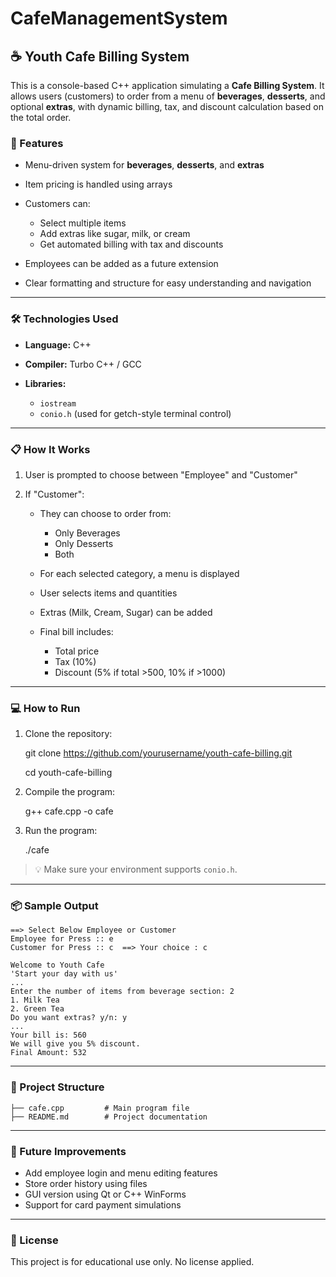 # CafeManagementSystem


## ☕ Youth Cafe Billing System

This is a console-based C++ application simulating a **Cafe Billing System**. It allows users (customers) to order from a menu of **beverages**, **desserts**, and optional **extras**, with dynamic billing, tax, and discount calculation based on the total order.



### 🧾 Features

* Menu-driven system for **beverages**, **desserts**, and **extras**
* Item pricing is handled using arrays
* Customers can:

  * Select multiple items
  * Add extras like sugar, milk, or cream
  * Get automated billing with tax and discounts
* Employees can be added as a future extension
* Clear formatting and structure for easy understanding and navigation

---

### 🛠 Technologies Used

* **Language:** C++
* **Compiler:** Turbo C++ / GCC
* **Libraries:**

  * `iostream`
  * `conio.h` (used for getch-style terminal control)

---

### 📋 How It Works

1. User is prompted to choose between "Employee" and "Customer"
2. If "Customer":

   * They can choose to order from:

     * Only Beverages
     * Only Desserts
     * Both
   * For each selected category, a menu is displayed
   * User selects items and quantities
   * Extras (Milk, Cream, Sugar) can be added
   * Final bill includes:

     * Total price
     * Tax (10%)
     * Discount (5% if total >500, 10% if >1000)

---

### 💻 How to Run

1. Clone the repository:

   git clone https://github.com/yourusername/youth-cafe-billing.git
   
   cd youth-cafe-billing
  
3. Compile the program:
   
   g++ cafe.cpp -o cafe
  
4. Run the program:

   ./cafe

> 💡 Make sure your environment supports `conio.h`.

---

### 📦 Sample Output

```
==> Select Below Employee or Customer
Employee for Press :: e 
Customer for Press :: c  ==> Your choice : c

Welcome to Youth Cafe
'Start your day with us'
...
Enter the number of items from beverage section: 2
1. Milk Tea
2. Green Tea
Do you want extras? y/n: y
...
Your bill is: 560
We will give you 5% discount.
Final Amount: 532
```

---

### 📁 Project Structure

```
├── cafe.cpp         # Main program file
├── README.md        # Project documentation
```

---

### 📌 Future Improvements

* Add employee login and menu editing features
* Store order history using files
* GUI version using Qt or C++ WinForms
* Support for card payment simulations

---

### 📄 License

This project is for educational use only. No license applied.



